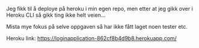 Jeg fikk til å deploye på heroku i min egen repo, men etter at jeg gikk over i Heroku CLI så gikk ting ikke helt veien...

Mista mye fokus på selve oppgaven så har ikke fått laget noen tester etc.

Heroku link: https://loginapplication-862cf8b4d9b8.herokuapp.com/
